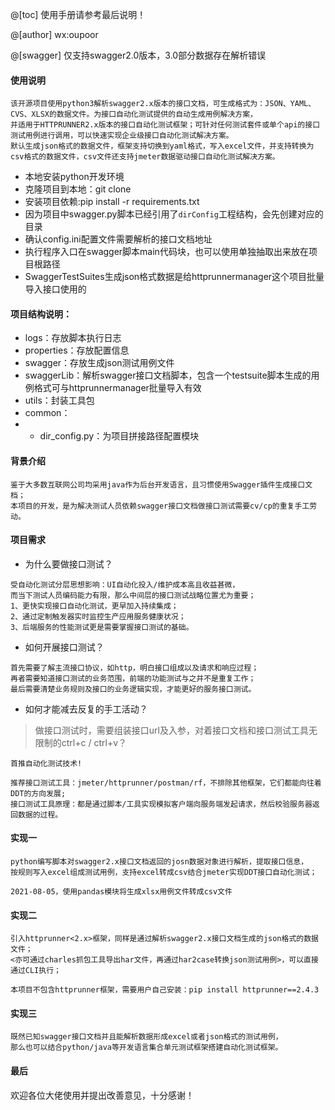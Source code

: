 @[toc] 使用手册请参考最后说明！

@[author] wx:oupoor

@[swagger] 仅支持swagger2.0版本，3.0部分数据存在解析错误

#### 使用说明
```
该开源项目使用python3解析swagger2.x版本的接口文档，可生成格式为：JSON、YAML、CVS、XLSX的数据文件。为接口自动化测试提供的自动生成用例解决方案，
并适用于HTTPRUNNER2.x版本的接口自动化测试框架；可针对任何测试套件或单个api的接口测试用例进行调用，可以快速实现企业级接口自动化测试解决方案。
默认生成json格式的数据文件，框架支持切换到yaml格式，写入excel文件，并支持转换为csv格式的数据文件，csv文件还支持jmeter数据驱动接口自动化测试解决方案。
```
- 本地安装python开发环境
- 克隆项目到本地：git clone
- 安装项目依赖:pip install -r requirements.txt
- 因为项目中swagger.py脚本已经引用了`dirConfig`工程结构，会先创建对应的目录
- 确认config.ini配置文件需要解析的接口文档地址
- 执行程序入口在swagger脚本main代码块，也可以使用单独抽取出来放在项目根路径
- SwaggerTestSuites生成json格式数据是给httprunnermanager这个项目批量导入接口使用的


#### 项目结构说明：
- logs：存放脚本执行日志
- properties：存放配置信息
- swagger：存放生成json测试用例文件
- swaggerLib：解析swagger接口文档脚本，包含一个testsuite脚本生成的用例格式可与httprunnermanager批量导入有效
- utils：封装工具包
- common：
- - dir_config.py：为项目拼接路径配置模块


#### 背景介绍
```
鉴于大多数互联网公司均采用java作为后台开发语言，且习惯使用Swagger插件生成接口文档；
本项目的开发，是为解决测试人员依赖swagger接口文档做接口测试需要cv/cp的重复手工劳动。
```

#### 项目需求
- 为什么要做接口测试？
```
受自动化测试分层思想影响：UI自动化投入/维护成本高且收益甚微，
而当下测试人员编码能力有限，那么中间层的接口测试战略位置尤为重要；
1、更快实现接口自动化测试，更早加入持续集成；
2、通过定制触发器实时监控生产应用服务健康状况；
3、后端服务的性能测试更是需要掌握接口测试的基础。
```
- 如何开展接口测试？
```
首先需要了解主流接口协议，如http，明白接口组成以及请求和响应过程；
再者需要知道接口测试的业务范围，前端的功能测试与之并不是重复工作；
最后需要清楚业务规则及接口的业务逻辑实现，才能更好的服务接口测试。
```
- 如何才能减去反复的手工活动？
> 做接口测试时，需要组装接口url及入参，对着接口文档和接口测试工具无限制的ctrl+c / ctrl+v？

```
首推自动化测试技术!

推荐接口测试工具：jmeter/httprunner/postman/rf，不排除其他框架，它们都能向往着DDT的方向发展;
接口测试工具原理：都是通过脚本/工具实现模拟客户端向服务端发起请求，然后校验服务器返回数据的过程。
```

#### 实现一
```
python编写脚本对swagger2.x接口文档返回的josn数据对象进行解析，提取接口信息，
按规则写入excel组成测试用例，支持excel转成csv结合jmeter实现DDT接口自动化测试；

2021-08-05，使用pandas模块将生成xlsx用例文件转成csv文件
```
#### 实现二
```
引入httprunner<2.x>框架，同样是通过解析swagger2.x接口文档生成的json格式的数据文件；
<亦可通过charles抓包工具导出har文件，再通过har2case转换json测试用例>，可以直接通过CLI执行；
```
`本项目不包含httprunner框架，需要用户自己安装：pip install httprunner==2.4.3`

#### 实现三
```
既然已知swagger接口文档并且能解析数据形成excel或者json格式的测试用例，
那么也可以结合python/java等开发语言集合单元测试框架搭建自动化测试框架。
```

#### 最后
欢迎各位大佬使用并提出改善意见，十分感谢！
